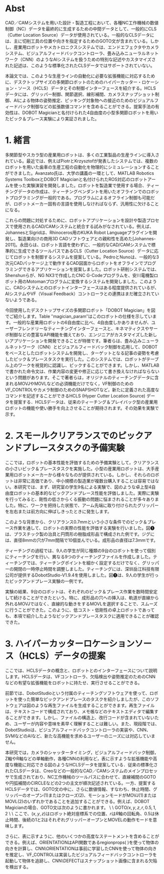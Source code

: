 # Abst
CAD／CAMシステムを用いた設計・製造工程において、各種NC工作機械の数値制御（NC）データを最終的に生成するための中間データとして、一般的にCLS（Cutter Location Source）データが使用されている。一般的なCLSデータには、主に切削工具の位置や向きを指定するためのGOTO文が含まれている。しかし、産業用ロボットやメカトロニクスシステムでは、エンドエフェクタやカメラシステム、ビジュアルフィードバックコントローラ、畳み込みニューラルネットワーク（CNN）のようなAIシステムを扱うための特別な記述やカスタマイズされた記述は、このような標準化されたCLSデータではサポートされていない。

本論文では、このような生産ラインの自動化に必要な拡張機能に対応するために、デスクトップサイズの多関節ロボットのためのハイパーカッター・ロケーション・ソース（HCLS）データとその制御インターフェースを紹介する。HCLSデータには、グリッパー制御、関節選択、線形補間、カメラスナップショット制御、AIによる物体の姿勢推定、ピッキング対象物への接近のためのビジュアルフィードバック制御などの拡張数値コマンドを含めることができる。提案手法の有効性は、DOBOT Magicianと名付けられた4自由度の小型多関節ロボットを用いたピック＆プレース実験により実証されました。

# 1. 緒言

多関節型やスカラ型の産業用ロボットは、多くの工業製品の生産ラインに導入されている。最近では、例えばPiotrとKrzysztofが発表したシステムでは、複数のロボットを用いた歯車の生産工程の自動化を物理的にシミュレーションすることができました。Avanzato氏は、大学の講義の一環として、MATLAB Robotics Systems ToolboxとDOBOT Magicianと名付けられたROS対応のロボットアームを使った実験演習を開発しました。ロボットを製造業で使用する場合、ティーチングデータの作成は、ティーチングペンダントを用いたオフラインでのロボットプログラミングが一般的である。プログラムによるオフライン制御も可能だが、ロボットメーカー固有の言語を使用しなければならず、汎用性に欠けることになる。

これらの問題に対処するために、ロボットアプリケーションを設計や製造プロセスで使用されるCAD/CAMシステムと統合する試みがなされている。例えば、JohannesとSigridは、Rhinoceros用のKUKA Robot Languageプラグインを開発し、製造業向けの商用3D CADソフトウェアとの親和性を高めた[Johannes-2011]。永田らは、ロボット言語を使わずに、一般的なCAD/CAMシステムで標準的に生成できるツールパスであるCLS（Cutter Location Source）データに応じてロボットを制御するシステムを提案している。PedroとNunoは、一般的な3次元CADパッケージ上で動作するCAD図面からロボットをオフラインでプログラミングできるアプリケーションを提案しました。ロボット研削システムでは、Shenshunらが、NG NX3で作成したCNC G-Codeプログラムを、安川電機製ロボット用のMotomanプログラムに変換するシステムを開発しました。このように、CADシステムとのロボットインターフェースはある程度提供されているが、AIシステムやVF（Visual Feedback）コントローラとの連携はまだ確立されていないようである。

今回使用したデスクトップサイズの多関節ロボット「DOBOT Magician」を図でご紹介します。Table ″magician_param″はこのロボットの仕様を示しています。一般的な産業用ロボットの6自由度に比べ、4自由度しかありませんが、ユーザーフレンドリーなティーチングインターフェースと、キネマティクスやサーボ制御などの豊富なAPI機能を備えており、エンジニアがカスタマイズした新しいアプリケーションを開発できることが特徴です。筆者らは、畳み込みニューラルネットワーク（CNN）とビジュアルフィードバック制御を応用して、DOBOTをベースとしたロボットシステムを開発し、ターゲットとなる記事の姿勢を考慮したピック＆プレースタスクを実行した。このシステムでは、ロボットがテーブル上のワークを視覚的に認識し、ピックすることができます。しかし、MATLABで書かれた命令文は、作業内容の変更や修正に応じて書き換えなければならないという問題があります。そこで著者らは，オリジナルのティーチングデータに含まれるMOVJやMOVLなどの必須機能だけでなく，VF制御のためのVF_CONTROLやカメラ制御のためのSNAPSHOTなど，新たに定義された高度なコマンドを記述することができるHCLS (Hyper Cutter Location Source) データを提案する．HCLSデータは、従来のティーチング＆プレイバック型の産業用ロボットの機能や使い勝手を向上させることが期待されます。その効果を実験で示す。

# 2. スモールクリアランスでのピックアンドプレースタスクの予備実験

ここでは，ロボットの基本性能を評価するための予備実験として，クリアランスの小さいピック＆プレースタスクを実施した。小型の産業用ロボットは、大手産業用ロボットメーカーから様々なものが提供されている。しかし、それらのロボットは非常に高価であり、中小規模の製造業が複数台購入することは容易ではない。本研究では、まず、研究室の学生9名による実験で、図のような卓上型4自由度ロボットの基本的なピックアンドプレース性能を評価しました。実際に実験を行ってみると、剛性の低さからくる振動の問題に悩まされることが多々ありました。特に、ワークを把持した状態で、アーム先端に取り付けられたグリッパーを左右または前方向に伸ばしきったときに発生します。

このような背景から、クリアランス0.7mmという小さな条件でのピック＆プレース作業を通して、ロボットの実際の性能を評価する実験を行いました。図❶は、プラスチック製の治具と円筒形の樹脂成形品で構成された例です。ジグには、直径8mmの穴が7mm間隔で10個並んでいる。成形品の直径は7.3mmです。

ティーチングの過程では、9人の学生が同じ種類の9台のロボットを使って個別にティーチングを行い、異なる9つのティーチングファイルを作成しました。ティーチングでは、ティーチングポイントを細かく設定するだけでなく、グリッパーの開閉の一時停止時間を調整しました。ティーチングには、深圳岳江科技有限公司が提供するDobotStudio-V1.9.4を使用しました。図❶は、9人の学生が行ったピックアンドプレース実験の一例です。

実験の結果、9台のロボットは、それぞれのピック＆プレース作業を数時間安定して続けることができたという。特に、成形品の穴への挿入は、軌道が直線から外れるMOVJではなく、直線的な動きをするMOVLを選択することで、スムーズに行うことができた。このように、低コスト・低剛性の卓上ロボットであっても、本項で紹介したようなピックアンドプレースタスクに適用できることが確認できた。

# 3. ハイパーカッターロケーションソース（HCLS）データの提案

ここでは、HCLSデータの概念と、ロボットとのインターフェースについて説明します。HCLSデータは、VFコントローラ、欠陥検出や姿勢推定のためのCNNなどの有望な拡張機能をロボットに持たせ、実行させることができる。

前節では、DobotStudioという付属のティーチングソフトウェアを使って、ロボットを使った簡単なピックアンドプレースのタスクを紹介しましたが、このソフトウェアは図のような再生ファイルを生成することができます。再生ファイルは、テキストコードで構成されており、メモ帳などのテキストエディタで編集することができます。しかし、ファイルの構造上、改行コードが含まれていないため、ユーザーが内容や意味を素早く理解することは難しい。また、現段階では、DobotStudioは、ビジュアルフィードバックコントローラの実装や、CNN、SVMなどのAIなど、新たな高機能を求めるユーザーのニーズには対応していません。

本研究では，カメラのシャッタータイミング，ビジュアルフィードバック制御，Z軸やR軸などの単軸動作，各種CNNの利用など，表に示すような拡張機能や高度な機能に対応できる図のようなHCLSデータを提案している．従来の標準化されたCLSデータは、Creoなどの一般的なCAD／CAMシステムのメインプロセッサで生成されており、NC工作機械のツールパスに合わせて、直線補間のGOTOや円弧補間のCIRCLEなどの2つの主文が順次記述されている。一方、提案するHCLSデータでは、GOTO文の中に、さらに数値情報、すなわち、休止時間、グリッパーのオープン(1)またはクローズ(2)、モーションモードがMOVJ(1)またはMOVL(2)のいずれかであることを追加することができる。例えば、DOBOT Magicianの場合、GOTO文は次のように書かれます。
\\ \\
$\mbox{GOTO/}x,y,z,r,0.5,1,2$
\\ \\
ここで、$(x,y,z)$はロボット絶対座標系での位置、$r$は$R$軸の回転角、0.5は休止時間、後続の1と2はそれぞれグリッパーオープンとMOVELの動作モードを意味します。

さらに、表に示すように、他のいくつかの高度なステートメントを含めることができる。例えば、ORIENTATIONはAPI関数であるregionprops( )を使って物体の向きを計算し、CNN\ORIENTATIONは事前に学習したCNNを使って物体の向きを推定し、VF_CONTROLは実装したビジュアルフィードバックコントローラを起動して物体を追跡し、CNN\DEFECTはスナップショット画像に含まれる欠陥を検出する。
